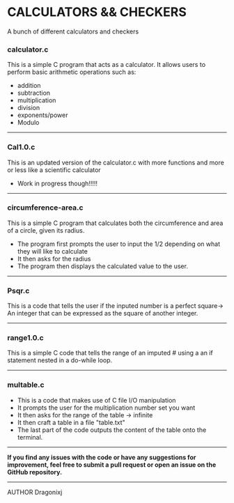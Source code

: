 # CALCULATORS && CHECKERS

A bunch of different calculators and checkers

### calculator.c

This is a simple C program that acts as a calculator. It allows users
to perform basic arithmetic operations such as:

- addition
- subtraction
- multiplication
- division
- exponents/power
- Modulo

---

### Cal1.0.c

This is an updated version of the calculator.c with more functions and more or less like a scientific calculator

- Work in progress though!!!!!

---

### circumference-area.c

This is a simple C program that calculates both the
circumference and area of a circle, given its radius.

- The program first prompts the user to input the 1/2 depending
  on what they will like to calculate
- It then asks for the radius
- The program then displays the calculated value to the user.

---

### Psqr.c

This is a code that tells the user if the inputed number is a perfect square-> An integer that can be expressed as the square of another integer.

---

### range1.0.c

This is a simple C code that tells the range of an imputed # using a an if statement nested in a do-while loop.

---

### multable.c

- This is a code that makes use of C file I/O manipulation
- It prompts the user for the multiplication number set you want
- It then asks for the range of the table -> infinite
- It then craft a table in a file "table.txt"
- The last part of the code outputs the content of the table
  onto the terminal.

---

**If you find any issues with the code or have any suggestions for improvement,
feel free to submit a pull request or open an issue on the GitHub repository.**

---

AUTHOR
Dragonixj
